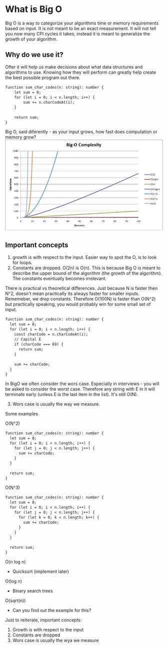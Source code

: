 # What is Big O

Big O is a way to categorize your algorithms time or memory requirements based on input. It is not meant to be an exact measurement. It will not tell you now many CPI cycles it takes, instead it is meant to generalize the growth of your algorithm.

## Why do we use it?

Ofter it will help us make decisions about what data structures and algorithms to use. Knowing how they will perform can greatly help create the best possible program out there.

```TS
function sum_char_codes(n: string): number {
    let sum = 0;
    for (let i = 0; i < n.length; i++) {
        sum += n.charCodeAt(i);
    }

    return sum;
}
```

Big O, said diferently - as your input grows, how fast does computation or memory grow?
![image](./Big-O-Complexity-Chart.png)

## Important concepts

1. growth is with respect to the input. Easier way to spot the O, is to look for loops.
2. Constants are dropped. O(2n) is O(n). This is because Big O is meant to describe the upper bound of the algorithm (the growth of the algorithm). The constants eventually becomes irrelevant.

There is practical vs theoretical differences. Just because N is faster then N^2, doesn't mean practically its always faster for smaller inputs. Rememeber, we drop constants. Therefore O(100N) is faster than O(N^2) but practically speaking, you would probably win for some small set of input.

```TS
function sum_char_codes(n: string): number {
  let sum = 0;
  for (let i = 0; i < n.length; i++) {
    const charCode = n.charCodeAt(i);
    // Capital E
    if (charCode === 69) {
      return sum;
    }

    sum += charCode;
  }
}
```

In BigO we often consider the wors case. Especially in interviews - you will be asked to consider the worst case. Therefore any string with E in it will terminate early (unless E is the last item in the list). It's still O(N).

3. Wors case is usually the way we measure.

Some examples

O(N^2)

```TS
function sum_char_codes(n: string): number {
  let sum = 0;
  for (let i = 0; i < n.length; i++) {
    for (let j = 0; j < n.length; j++) {
      sum += charCode;
    }
  }

  return sum;
}
```

O(N^3)

```TS
function sum_char_codes(n: string): number {
  let sum = 0;
  for (let i = 0; i < n.length; i++) {
    for (let j = 0; j < n.length; j++) {
      for (let k = 0; k < n.length; k++) {
        sum += charCode;
      }
    }
  }

  return sum;
}
```

O(n log n)

- Quicksort (implement later)

O(log n)

- Binary search trees

O(sqrt(n))

- Can you find out the example for this?

Just to reiterate, important concepts:

1. Growth is with respect to the input
2. Constants are dropped
3. Wors case is usually the wya we measure
